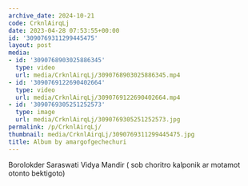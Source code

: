 ```yaml
---
archive_date: 2024-10-21
code: CrknlAirqLj
date: 2023-04-28 07:53:55+00:00
id: '3090769311299445475'
layout: post
media:
- id: '3090768903025886345'
  type: video
  url: media/CrknlAirqLj/3090768903025886345.mp4
- id: '3090769122690402664'
  type: video
  url: media/CrknlAirqLj/3090769122690402664.mp4
- id: '3090769305251252573'
  type: image
  url: media/CrknlAirqLj/3090769305251252573.jpg
permalink: /p/CrknlAirqLj/
thumbnail: media/CrknlAirqLj/3090769311299445475.jpg
title: Album by amargofgechechuri
---
```


Borolokder Saraswati Vidya Mandir ( sob choritro kalponik ar motamot otonto bektigoto)